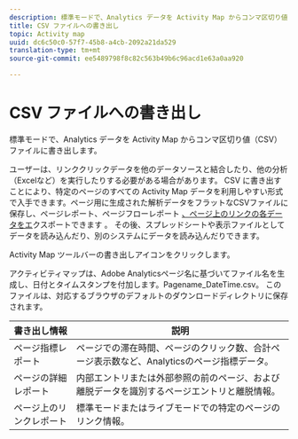 ```yaml
---
description: 標準モードで、Analytics データを Activity Map からコンマ区切り値（CSV）ファイルに書き出します。
title: CSV ファイルへの書き出し
topic: Activity map
uuid: dc6c50c0-57f7-45b8-a4cb-2092a21da529
translation-type: tm+mt
source-git-commit: ee5489798f8c82c563b49b6c96acd1e63a0aa920

---
```



# CSV ファイルへの書き出し

標準モードで、Analytics データを Activity Map からコンマ区切り値（CSV）ファイルに書き出します。

ユーザーは、リンククリックデータを他のデータソースと結合したり、他の分析（Excelなど）を実行したりする必要がある場合があります。 CSV に書き出すことにより、特定のページのすべての Activity Map データを利用しやすい形式で入手できます。ページ用に生成された解析データをフラットなCSVファイルに保存し、ページレポート、ページフローレポート [、ページ上のリンクの各データをエ](/help/analyze/activity-map/activitymap-page-flow.md)クスポートできます [](/help/analyze/activity-map/activitymap-links-report.md) 。 その後、スプレッドシートや表示ファイルとしてデータを読み込んだり、別のシステムにデータを読み込んだりできます。

Activity Map ツールバーの書き出しアイコンをクリックします。

アクティビティマップは、Adobe Analyticsページ名に基づいてファイル名を生成し、日付とタイムスタンプを付加します。Pagename_DateTime.csv。 このファイルは、対応するブラウザのデフォルトのダウンロードディレクトリに保存されます。

| 書き出し情報 | 説明 |
|---|---|
| ページ指標レポート | ページでの滞在時間、ページのクリック数、合計ページ表示数など、Analyticsのページ指標データ。 |
| ページの詳細レポート | 内部エントリまたは外部参照の前のページ、および離脱データを識別するページエントリと離脱情報。 |
| ページ上のリンクレポート | 標準モードまたはライブモードでの特定のページのリンク情報。 |
